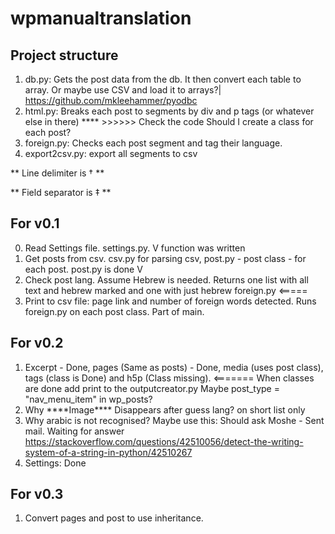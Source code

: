 # wpmanualtranslation

## Project structure
1. db.py: Gets the post data from the db. It then convert each table to array. Or maybe use CSV and load it to arrays?|
https://github.com/mkleehammer/pyodbc
2. html.py: Breaks each post to segments by div and p tags (or whatever else in there) **** >>>>>> Check the code
Should I create a class for each post? 
3. foreign.py: Checks each post segment and tag their language. 
4. export2csv.py: export all segments to csv

** Line delimiter is † **  

** Field separator is ‡ ** 

## For v0.1
0. Read Settings file. settings.py. V function was written
1. Get posts from csv. csv.py for parsing csv, post.py - post class - for each post. post.py is done V
2. Check post lang. Assume Hebrew is needed. Returns one list with all text and hebrew marked and one with just hebrew foreign.py <=====
3. Print to csv file: page link and number of foreign words detected. Runs foreign.py on each post class. Part of main. 

## For v0.2
1. Excerpt - Done, pages (Same as posts) - Done, media (uses post class), tags (class is Done) and h5p (Class missing). <=======
    When classes are done add print to the outputcreator.py
    Maybe post_type = "nav_menu_item" in wp_posts?
2. Why \*\*\*\*Image\*\*\*\* Disappears after guess lang? on short list only
3. Why arabic is not recognised? Maybe use this: Should ask Moshe - Sent mail. Waiting for answer 
    https://stackoverflow.com/questions/42510056/detect-the-writing-system-of-a-string-in-python/42510267
4. Settings: Done

## For v0.3
1. Convert pages and post to use inheritance. 

